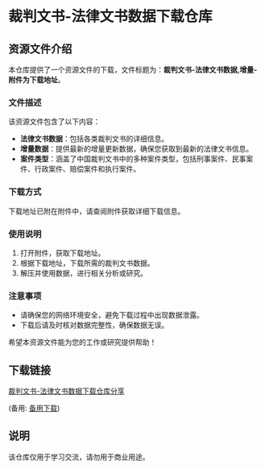 # 裁判文书-法律文书数据下载仓库

## 资源文件介绍

本仓库提供了一个资源文件的下载，文件标题为：**裁判文书-法律文书数据,增量-附件为下载地址**。

### 文件描述

该资源文件包含了以下内容：

- **法律文书数据**：包括各类裁判文书的详细信息。
- **增量数据**：提供最新的增量更新数据，确保您获取到最新的法律文书信息。
- **案件类型**：涵盖了中国裁判文书中的多种案件类型，包括刑事案件、民事案件、行政案件、赔偿案件和执行案件。

### 下载方式

下载地址已附在附件中，请查阅附件获取详细下载信息。

### 使用说明

1. 打开附件，获取下载地址。
2. 根据下载地址，下载所需的裁判文书数据。
3. 解压并使用数据，进行相关分析或研究。

### 注意事项

- 请确保您的网络环境安全，避免下载过程中出现数据泄露。
- 下载后请及时核对数据完整性，确保数据无误。

希望本资源文件能为您的工作或研究提供帮助！

## 下载链接
[裁判文书-法律文书数据下载仓库分享](https://pan.quark.cn/s/490ca88e967f) 

(备用: [备用下载](https://pan.baidu.com/s/1z_R95j8V1GN984aRbPy8xA?pwd=1234))

## 说明

该仓库仅用于学习交流，请勿用于商业用途。
